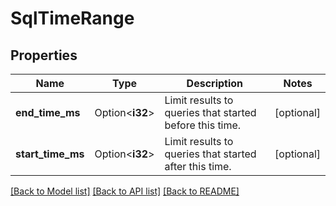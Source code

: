 # SqlTimeRange

## Properties

Name | Type | Description | Notes
------------ | ------------- | ------------- | -------------
**end_time_ms** | Option<**i32**> | Limit results to queries that started before this time. | [optional]
**start_time_ms** | Option<**i32**> | Limit results to queries that started after this time. | [optional]

[[Back to Model list]](../README.md#documentation-for-models) [[Back to API list]](../README.md#documentation-for-api-endpoints) [[Back to README]](../README.md)


